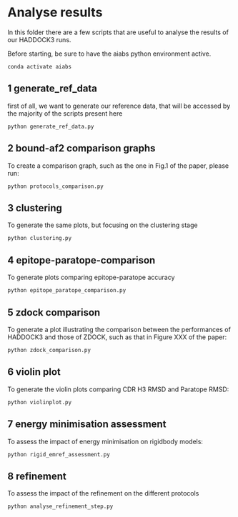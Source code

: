 # Analyse results

In this folder there are a few scripts that are useful to analyse the results of our HADDOCK3 runs.

Before starting, be sure to have the aiabs python environment active.

```
conda activate aiabs
```

## 1 generate_ref_data

first of all, we want to generate our reference data, that will be accessed by the majority of the scripts present here

```
python generate_ref_data.py
```

## 2 bound-af2 comparison graphs

To create a comparison graph, such as the one in Fig.1 of the paper, please run:

```
python protocols_comparison.py
```

## 3 clustering

To generate the same plots, but focusing on the clustering stage

```
python clustering.py
```

## 4 epitope-paratope-comparison

To generate plots comparing epitope-paratope accuracy

```
python epitope_paratope_comparison.py
```

## 5 zdock comparison

To generate a plot illustrating the comparison between the performances of HADDOCK3 and those of ZDOCK, such as that in Figure XXX of the paper:

```
python zdock_comparison.py
```

## 6 violin plot

To generate the violin plots comparing CDR H3 RMSD and Paratope RMSD:

```
python violinplot.py
```

## 7 energy minimisation assessment

To assess the impact of energy minimisation on rigidbody models:

```
python rigid_emref_assessment.py
```

## 8 refinement 

To assess the impact of the refinement on the different protocols
```
python analyse_refinement_step.py
```
